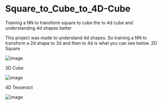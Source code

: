 # Square_to_Cube_to_4D-Cube
Training a NN to transform square to cube the to 4d cube and understanding 4d shapes better

This project was made to understand 4d shapes. So training a NN to transform a 2d shape to 3d and then to 4d is what you can see below.
2D Square

![image](https://github.com/user-attachments/assets/bfefb0ae-3a2f-4b72-882b-d81fff2f9723)


3D Cube

![image](https://github.com/user-attachments/assets/beb45338-3a25-4095-9c97-c303c2358161)


4D Tesseract

![image](https://github.com/user-attachments/assets/f67da372-3b92-4e23-bd18-df996f2b4cc3)




